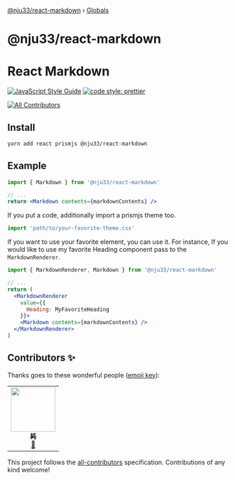 [@nju33/react-markdown](README.md) › [Globals](globals.md)

# @nju33/react-markdown

# React Markdown

[![JavaScript Style Guide](https://img.shields.io/badge/code_style-standard-brightgreen.svg)](https://standardjs.com)
[![code style: prettier](https://img.shields.io/badge/code_style-prettier-ff69b4.svg?style=flat-square)](https://github.com/prettier/prettier)

<!-- prettier-ignore-start -->
<!-- ALL-CONTRIBUTORS-BADGE:START - Do not remove or modify this section -->
[![All Contributors](https://img.shields.io/badge/all_contributors-1-orange.svg?style=flat-square)](#contributors-)
<!-- ALL-CONTRIBUTORS-BADGE:END -->
<!-- prettier-ignore-end -->

## Install

```bash
yarn add react prismjs @nju33/react-markdown
```

## Example

```jsx
import { Markdown } from '@nju33/react-markdown'

// ...
return <Markdown contents={markdownContents} />
```

If you put a code, additionally import a prismjs theme too.

```jsx
import 'path/to/your-favorite-theme.css'
```

If you want to use your favorite element, you can use it.
For instance, If you would like to use my favorite Heading component pass to the `MarkdownRenderer`.

```jsx
import { MarkdownRenderer, Markdown } from '@nju33/react-markdown'

// ...
return (
  <MarkdownRenderer
    value={{
      Heading: MyFavoriteHeading
    }}>
    <Markdown contents={markdownContents} />
  </MarkdownRenderer>
)
```

## Contributors ✨

Thanks goes to these wonderful people ([emoji key](https://allcontributors.org/docs/en/emoji-key)):

<!-- ALL-CONTRIBUTORS-LIST:START - Do not remove or modify this section -->
<!-- prettier-ignore-start -->
<!-- markdownlint-disable -->
<table>
  <tr>
    <td align="center"><a href="https://nju33.com/"><img src="https://avatars2.githubusercontent.com/u/15901038?v=4?s=100" width="100px;" alt=""/><br /><sub><b>純</b></sub></a><br /><a href="https://github.com/nju33/template-react/commits?author=nju33" title="Documentation">📖</a></td>
  </tr>
</table>

<!-- markdownlint-enable -->
<!-- prettier-ignore-end -->

<!-- ALL-CONTRIBUTORS-LIST:END -->

This project follows the [all-contributors](https://github.com/all-contributors/all-contributors) specification. Contributions of any kind welcome!
